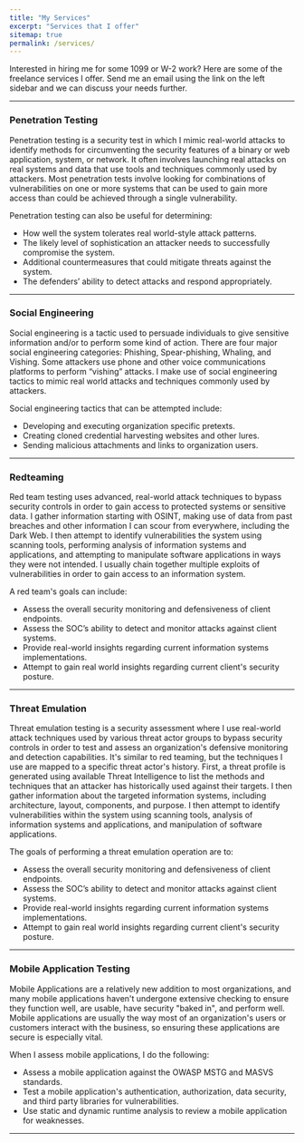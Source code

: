 ```yaml
---
title: "My Services"
excerpt: "Services that I offer"
sitemap: true
permalink: /services/
---
```


Interested in hiring me for some 1099 or W-2 work? Here are some of the freelance services I offer. Send me an email using the link on the left sidebar and we can discuss your needs further.

------

### Penetration Testing

Penetration testing is a security test in which I mimic real-world attacks to identify methods for circumventing the security features of a binary or web application, system, or network. It often involves launching real attacks on real systems and data that use tools and techniques commonly used by attackers. Most penetration tests involve looking for combinations of vulnerabilities on one or more systems that can be used to gain more access than could be achieved through a single vulnerability. 

Penetration testing can also be useful for determining: 
* How well the system tolerates real world-style attack patterns.
* The likely level of sophistication an attacker needs to successfully compromise the system.
* Additional countermeasures that could mitigate threats against the system.
* The defenders’ ability to detect attacks and respond appropriately.

------

### Social Engineering

Social engineering is a tactic used to persuade individuals to give sensitive information and/or to perform some kind of action. There are four major social engineering categories: Phishing, Spear-phishing, Whaling, and Vishing. Some attackers use phone and other voice communications platforms to perform “vishing” attacks. I make use of social engineering tactics to mimic real world attacks and techniques commonly used by attackers. 

Social engineering tactics that can be attempted include:
* Developing and executing organization specific pretexts.
* Creating cloned credential harvesting websites and other lures.
* Sending malicious attachments and links to organization users.

------

### Redteaming

Red team testing uses advanced, real-world attack techniques to bypass security controls in order to gain access to protected systems or sensitive data.  I gather information starting with OSINT, making use of data from past breaches and other information I can scour from everywhere, including the Dark Web. I then attempt to identify vulnerabilities the system using scanning tools, performing analysis of information systems and applications, and attempting to manipulate software applications in ways they were not intended. I usually chain together multiple exploits of vulnerabilities in order to gain access to an information system.

A red team's goals can include:
* Assess the overall security monitoring and defensiveness of client endpoints.
* Assess the SOC’s ability to detect and monitor attacks against client systems.
* Provide real-world insights regarding current information systems implementations.
* Attempt to gain real world insights regarding current client's security posture.

------

### Threat Emulation

Threat emulation testing is a security assessment where I use real-world attack techniques used by various threat actor groups to bypass security controls in order to test and assess an organization's defensive monitoring and detection capabilities. It's similar to red teaming, but the techniques I use are mapped to a specific threat actor's history. First, a threat profile is generated using available Threat Intelligence to list the methods and techniques that an attacker has historically used against their targets. I then gather information about the targeted information systems, including architecture, layout, components, and purpose. I then attempt to identify vulnerabilities within the system using scanning tools, analysis of information systems and applications, and manipulation of software applications. 

The goals of performing a threat emulation operation are to:
* Assess the overall security monitoring and defensiveness of client endpoints.
* Assess the SOC’s ability to detect and monitor attacks against client systems.
* Provide real-world insights regarding current information systems implementations.
* Attempt to gain real world insights regarding current client's security posture.

------

### Mobile Application Testing

Mobile Applications are a relatively new addition to most organizations, and many mobile applications haven't undergone extensive checking to ensure they function well, are usable, have security "baked in", and perform well. Mobile applications are usually the way most of an organization's users or customers interact with the business, so ensuring these applications are secure is especially vital.

When I assess mobile applications, I do the following:
* Assess a mobile application against the OWASP MSTG and MASVS standards.
* Test a mobile application's authentication, authorization, data security, and third party libraries for vulnerabilities.
* Use static and dynamic runtime analysis to review a mobile application for weaknesses.

------
